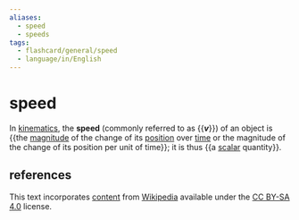 ```yaml
---
aliases:
  - speed
  - speeds
tags:
  - flashcard/general/speed
  - language/in/English
---
```


# speed

In [kinematics](kinematics.md), the __speed__ (commonly referred to as {{___v___}}) of an object is {{the [magnitude](magnitude%20(mathematics).md) of the change of its [position](position%20(geometry).md) over [time](time.md) or the magnitude of the change of its position per unit of time}}; it is thus {{a [scalar](scalar%20(physics).md) quantity}}. <!--SR:!2024-08-05,17,290!2024-07-26,8,250!2024-08-04,16,290-->

## references

This text incorporates [content](https://en.wikipedia.org/wiki/speed) from [Wikipedia](Wikipedia.md) available under the [CC BY-SA 4.0](https://creativecommons.org/licenses/by-sa/4.0/) license.

